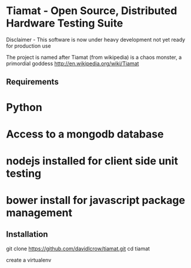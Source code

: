 Tiamat - Open Source, Distributed Hardware Testing Suite
========================================================

Disclaimer - This software is now under heavy development not yet ready for production use

The project is named after Tiamat (from wikipedia) is a chaos monster, a primordial goddess
http://en.wikipedia.org/wiki/Tiamat

Requirements
------------
# Python
# Access to a mongodb database
# nodejs installed for client side unit testing
# bower install for javascript package management


Installation
------------
git clone https://github.com/davidlcrow/tiamat.git
cd tiamat

create a virtualenv





